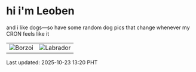# hi i'm Leoben

and i like dogs—so have some random dog pics that change whenever my CRON feels like it

|  |  |
|--------|----------|
| ![Borzoi](https://random-dog-vercel.vercel.app/api/random-borzoi?v=1761196834) | ![Labrador](https://random-dog-vercel.vercel.app/api/random-labrador?v=1761196834) |

Last updated: 2025-10-23 13:20 PHT
